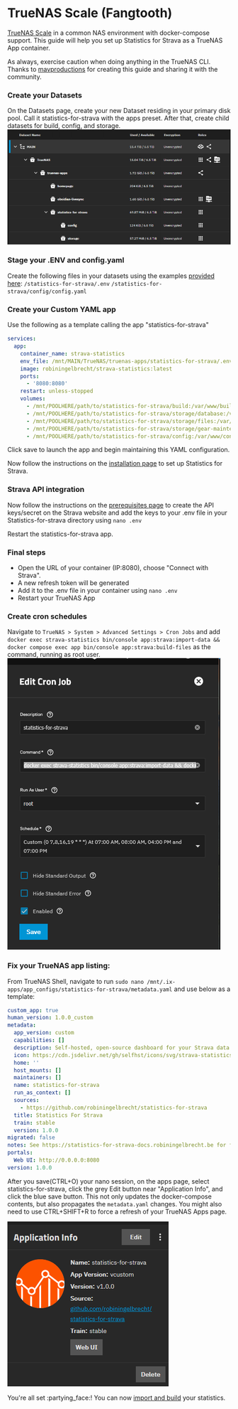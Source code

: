 # TrueNAS Scale (Fangtooth)

[TrueNAS Scale](https://www.truenas.com/truenas-community-edition/) in a common NAS environment with docker-compose support.
This guide will help you set up Statistics for Strava as a TrueNAS App container.

<div class="alert important">
As always, exercise caution when doing anything in the TrueNAS CLI.
</div>

<div class="alert important">
Thanks to <a href="https://github.com/mavproductions" target="_blank">mavproductions</a> for creating this guide and sharing it with the community.
</div>

### Create your Datasets

On the Datasets page, create your new Dataset residing in your primary disk pool.
Call it statistics-for-strava with the apps preset. After that, create child datasets for build, config, and storage.
![Datasets](../assets/images/truenas-datasets.png)

### Stage your .ENV and config.yaml
Create the following files in your datasets using the examples [provided here](https://statistics-for-strava-docs.robiningelbrecht.be/#/getting-started/installation?id=env):
`/statistics-for-strava/.env`
`/statistics-for-strava/config/config.yaml`


### Create your Custom YAML app
Use the following as a template calling the app "statistics-for-strava"
```yaml
services:
  app:
    container_name: strava-statistics
    env_file: /mnt/MAIN/TrueNAS/truenas-apps/statistics-for-strava/.env
    image: robiningelbrecht/strava-statistics:latest
    ports:
      - '8080:8080'
    restart: unless-stopped
    volumes:
      - /mnt/POOLHERE/path/to/statistics-for-strava/build:/var/www/build
      - /mnt/POOLHERE/path/to/statistics-for-strava/storage/database:/var/www/storage/database
      - /mnt/POOLHERE/path/to/statistics-for-strava/storage/files:/var/www/storage/files
      - /mnt/POOLHERE/path/to/statistics-for-strava/storage/gear-maintenance:/var/www/storage/gear-maintenance
      - /mnt/POOLHERE/path/to/statistics-for-strava/config:/var/www/config/app
```

Click save to launch the app and begin maintaining this YAML configuration. 

Now follow the instructions on the [installation page](/getting-started/installation.md) to set up Statistics for Strava.

### Strava API integration

Now follow the instructions on the [prerequisites page](/getting-started/prerequisites.md) to create the API keys/secret on the Strava website 
and add the keys to your .env file in your Statistics-for-strava directory using `nano .env`

Restart the statistics-for-strava app.

### Final steps

* Open the URL of your container (IP:8080), choose "Connect with Strava".
* A new refresh token will be generated
* Add it to the .env file in your container using `nano .env`
* Restart your TrueNAS App

### Create cron schedules
Navigate to `TrueNAS > System > Advanced Settings > Cron Jobs` and add `docker exec strava-statistics bin/console app:strava:import-data && docker compose exec app bin/console app:strava:build-files` as the command, running as root user.
![Cron Job on TrueNAS](../assets/images/truenas-cron.png)

### Fix your TrueNAS app listing:
From TrueNAS Shell, navigate to run `sudo nano /mnt/.ix-apps/app_configs/statistics-for-strava/metadata.yaml` and use below as a template:
```yaml
custom_app: true
human_version: 1.0.0_custom
metadata:
  app_version: custom
  capabilities: []
  description: Self-hosted, open-source dashboard for your Strava data.
  icon: https://cdn.jsdelivr.net/gh/selfhst/icons/svg/strava-statistics.svg
  home: ''
  host_mounts: []
  maintainers: []
  name: statistics-for-strava
  run_as_context: []
  sources:
    - https://github.com/robiningelbrecht/statistics-for-strava
  title: Statistics For Strava
  train: stable
  version: 1.0.0
migrated: false
notes: See https://statistics-for-strava-docs.robiningelbrecht.be for further help and documentation.
portals: 
  Web UI: http://0.0.0.0:8080
version: 1.0.0
```

After you save(CTRL+O) your nano session, on the apps page, select statistics-for-strava, click the grey Edit button near "Application Info", and click the blue save button. This not only updates the docker-compose contents, but also propagates the `metadata.yaml` changes. You might also need to use CTRL+SHIFT+R to force a refresh of your TrueNAS Apps page.

![Application Info](../assets/images/truenas-appmeta.png)

<div class="alert success">
You're all set :partying_face:! You can now <a href="/#/getting-started/installation?id=import-and-build-statistics">import and build</a> your statistics. 
</div>
